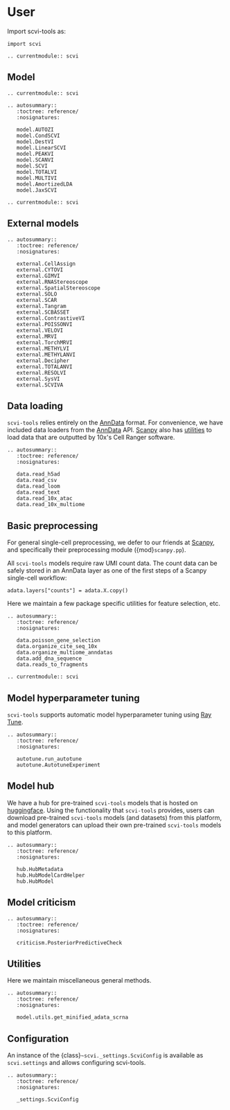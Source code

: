 # User

Import scvi-tools as:

```
import scvi
```

```{eval-rst}
.. currentmodule:: scvi

```

## Model

```{eval-rst}
.. currentmodule:: scvi

```

```{eval-rst}
.. autosummary::
   :toctree: reference/
   :nosignatures:

   model.AUTOZI
   model.CondSCVI
   model.DestVI
   model.LinearSCVI
   model.PEAKVI
   model.SCANVI
   model.SCVI
   model.TOTALVI
   model.MULTIVI
   model.AmortizedLDA
   model.JaxSCVI
```

```{eval-rst}
.. currentmodule:: scvi
```

## External models

```{eval-rst}
.. autosummary::
   :toctree: reference/
   :nosignatures:

   external.CellAssign
   external.CYTOVI
   external.GIMVI
   external.RNAStereoscope
   external.SpatialStereoscope
   external.SOLO
   external.SCAR
   external.Tangram
   external.SCBASSET
   external.ContrastiveVI
   external.POISSONVI
   external.VELOVI
   external.MRVI
   external.TorchMRVI
   external.METHYLVI
   external.METHYLANVI
   external.Decipher
   external.TOTALANVI
   external.RESOLVI
   external.SysVI
   external.SCVIVA
```

## Data loading

`scvi-tools` relies entirely on the [AnnData] format. For convenience, we have included data loaders from the [AnnData] API. [Scanpy] also has [utilities] to load data that are outputted by 10x's Cell Ranger software.

```{eval-rst}
.. autosummary::
   :toctree: reference/
   :nosignatures:

   data.read_h5ad
   data.read_csv
   data.read_loom
   data.read_text
   data.read_10x_atac
   data.read_10x_multiome

```

## Basic preprocessing

For general single-cell preprocessing, we defer to our friends at [Scanpy], and specifically their preprocessing module ({mod}`scanpy.pp`).

All `scvi-tools` models require raw UMI count data. The count data can be safely stored in an AnnData layer as one of the first steps of a Scanpy single-cell workflow:

```
adata.layers["counts"] = adata.X.copy()
```

Here we maintain a few package specific utilities for feature selection, etc.

```{eval-rst}
.. autosummary::
   :toctree: reference/
   :nosignatures:

   data.poisson_gene_selection
   data.organize_cite_seq_10x
   data.organize_multiome_anndatas
   data.add_dna_sequence
   data.reads_to_fragments
```

```{eval-rst}
.. currentmodule:: scvi
```

## Model hyperparameter tuning

`scvi-tools` supports automatic model hyperparameter tuning using [Ray Tune].

```{eval-rst}
.. autosummary::
   :toctree: reference/
   :nosignatures:

   autotune.run_autotune
   autotune.AutotuneExperiment
```

## Model hub

We have a hub for pre-trained `scvi-tools` models that is hosted on [huggingface](https://huggingface.co/models).
Using the functionality that `scvi-tools` provides, users can download pre-trained `scvi-tools` models (and datasets)
from this platform, and model generators can upload their own pre-trained `scvi-tools` models to this platform.

```{eval-rst}
.. autosummary::
   :toctree: reference/
   :nosignatures:

   hub.HubMetadata
   hub.HubModelCardHelper
   hub.HubModel
```

## Model criticism

```{eval-rst}
.. autosummary::
   :toctree: reference/
   :nosignatures:

   criticism.PosteriorPredictiveCheck
```

## Utilities

Here we maintain miscellaneous general methods.

```{eval-rst}
.. autosummary::
   :toctree: reference/
   :nosignatures:

   model.utils.get_minified_adata_scrna
```

## Configuration

An instance of the {class}`~scvi._settings.ScviConfig` is available as `scvi.settings` and allows configuring scvi-tools.

```{eval-rst}
.. autosummary::
   :toctree: reference/
   :nosignatures:

   _settings.ScviConfig
```

[anndata]: https://anndata.readthedocs.io/en/stable/
[scanpy]: https://scanpy.readthedocs.io/en/stable/index.html
[utilities]: https://scanpy.readthedocs.io/en/stable/api/index.html#reading
[ray tune]: https://docs.ray.io/en/latest/tune/index.html
